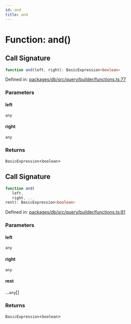 ```yaml
---
id: and
title: and
---
```


<!-- DO NOT EDIT: this page is autogenerated from the type comments -->

# Function: and()

## Call Signature

```ts
function and(left, right): BasicExpression<boolean>
```

Defined in: [packages/db/src/query/builder/functions.ts:77](https://github.com/TanStack/db/blob/main/packages/db/src/query/builder/functions.ts#L77)

### Parameters

#### left

`any`

#### right

`any`

### Returns

`BasicExpression`\<`boolean`\>

## Call Signature

```ts
function and(
   left, 
   right, ...
rest): BasicExpression<boolean>
```

Defined in: [packages/db/src/query/builder/functions.ts:81](https://github.com/TanStack/db/blob/main/packages/db/src/query/builder/functions.ts#L81)

### Parameters

#### left

`any`

#### right

`any`

#### rest

...`any`[]

### Returns

`BasicExpression`\<`boolean`\>
